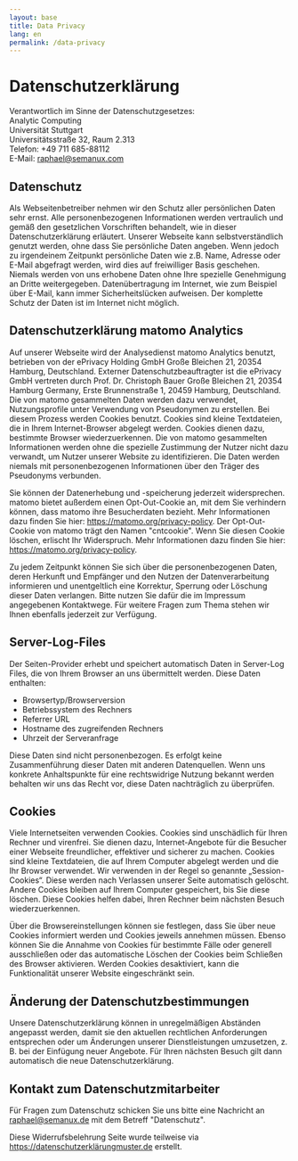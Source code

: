 ```yaml
---
layout: base
title: Data Privacy
lang: en
permalink: /data-privacy
---
```


# Datenschutzerklärung

Verantwortlich im Sinne der Datenschutzgesetzes:\
Analytic Computing\
Universität Stuttgart\
Universitätsstraße 32, Raum 2.313\
Telefon: +49 711 685-88112\
E-Mail: raphael@semanux.com

## Datenschutz

Als Webseitenbetreiber nehmen wir den Schutz aller persönlichen Daten sehr ernst. Alle personenbezogenen Informationen werden vertraulich und gemäß den gesetzlichen Vorschriften behandelt, wie in dieser Datenschutzerklärung erläutert. Unserer Webseite kann selbstverständlich genutzt werden, ohne dass Sie persönliche Daten angeben. Wenn jedoch zu irgendeinem Zeitpunkt persönliche Daten wie z.B. Name, Adresse oder E-Mail abgefragt werden, wird dies auf freiwilliger Basis geschehen. Niemals werden von uns erhobene Daten ohne Ihre spezielle Genehmigung an Dritte weitergegeben. Datenübertragung im Internet, wie zum Beispiel über E-Mail, kann immer Sicherheitslücken aufweisen. Der komplette Schutz der Daten ist im Internet nicht möglich.

## Datenschutzerklärung matomo Analytics

Auf unserer Webseite wird der Analysedienst matomo Analytics benutzt, betrieben von der ePrivacy Holding GmbH Große Bleichen 21, 20354 Hamburg, Deutschland. Externer Datenschutzbeauftragter ist die ePrivacy GmbH vertreten durch Prof. Dr. Christoph Bauer Große Bleichen 21, 20354 Hamburg Germany, Erste Brunnenstraße 1, 20459 Hamburg, Deutschland. Die von matomo gesammelten Daten werden dazu verwendet, Nutzungsprofile unter Verwendung von Pseudonymen zu erstellen. Bei diesem Prozess werden Cookies benutzt. Cookies sind kleine Textdateien, die in Ihrem Internet-Browser abgelegt werden. Cookies dienen dazu, bestimmte Browser wiederzuerkennen. Die von matomo gesammelten Informationen werden ohne die spezielle Zustimmung der Nutzer nicht dazu verwandt, um Nutzer unserer Website zu identifizieren. Die Daten werden niemals mit personenbezogenen Informationen über den Träger des Pseudonyms verbunden.

Sie können der Datenerhebung und -speicherung jederzeit widersprechen. matomo bietet außerdem einen Opt-Out-Cookie an, mit dem Sie verhindern können, dass matomo ihre Besucherdaten bezieht. Mehr Informationen dazu finden Sie hier: <https://matomo.org/privacy-policy>. Der Opt-Out-Cookie von matomo trägt den Namen "cntcookie". Wenn Sie diesen Cookie löschen, erlischt Ihr Widerspruch. Mehr Informationen dazu finden Sie hier: <https://matomo.org/privacy-policy>.

Zu jedem Zeitpunkt können Sie sich über die personenbezogenen Daten, deren Herkunft und Empfänger und den Nutzen der Datenverarbeitung informieren und unentgeltlich eine Korrektur, Sperrung oder Löschung dieser Daten verlangen. Bitte nutzen Sie dafür die im Impressum angegebenen Kontaktwege. Für weitere Fragen zum Thema stehen wir Ihnen ebenfalls jederzeit zur Verfügung.

## Server-Log-Files

Der Seiten-Provider erhebt und speichert automatisch Daten in Server-Log Files, die von Ihrem Browser an uns übermittelt werden. Diese Daten enthalten:
* Browsertyp/Browserversion
* Betriebssystem des Rechners
* Referrer URL
* Hostname des zugreifenden Rechners
* Uhrzeit der Serveranfrage

Diese Daten sind nicht personenbezogen. Es erfolgt keine Zusammenführung dieser Daten mit anderen Datenquellen. Wenn uns konkrete Anhaltspunkte für eine rechtswidrige Nutzung bekannt werden behalten wir uns das Recht vor, diese Daten nachträglich zu überprüfen.

## Cookies
Viele Internetseiten verwenden Cookies. Cookies sind unschädlich für Ihren Rechner und virenfrei. Sie dienen dazu, Internet-Angebote für die Besucher einer Webseite freundlicher, effektiver und sicherer zu machen. Cookies sind kleine Textdateien, die auf Ihrem Computer abgelegt werden und die Ihr Browser verwendet. Wir verwenden in der Regel so genannte „Session-Cookies“. Diese werden nach Verlassen unserer Seite automatisch gelöscht. Andere Cookies bleiben auf Ihrem Computer gespeichert, bis Sie diese löschen. Diese Cookies helfen dabei, Ihren Rechner beim nächsten Besuch wiederzuerkennen.

Über die Browsereinstellungen können sie festlegen, dass Sie über neue Cookies informiert werden und Cookies jeweils annehmen müssen. Ebenso können Sie die Annahme von Cookies für bestimmte Fälle oder generell ausschließen oder das automatische Löschen der Cookies beim Schließen des Browser aktivieren. Werden Cookies desaktiviert, kann die Funktionalität unserer Website eingeschränkt sein.

## Änderung der Datenschutzbestimmungen
Unsere Datenschutzerklärung können in unregelmäßigen Abständen angepasst werden, damit sie den aktuellen rechtlichen Anforderungen entsprechen oder um Änderungen unserer Dienstleistungen umzusetzen, z. B. bei der Einfügung neuer Angebote. Für Ihren nächsten Besuch gilt dann automatisch die neue Datenschutzerklärung.

## Kontakt zum Datenschutzmitarbeiter
Für Fragen zum Datenschutz schicken Sie uns bitte eine Nachricht an <raphael@semanux.de> mit dem Betreff "Datenschutz".

Diese Widerrufsbelehrung Seite wurde teilweise via <https://datenschutzerklärungmuster.de> erstellt.